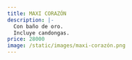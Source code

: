 ```yaml
---
title: MAXI CORAZÓN
description: |-
  Con baño de oro.
  Incluye candongas. 
price: 28000
image: /static/images/maxi-corazón.png
---
```


